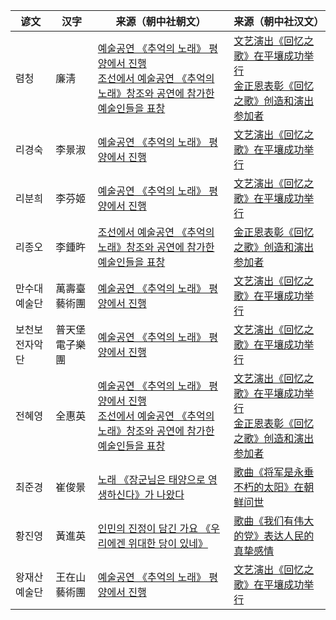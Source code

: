 |谚文|汉字|来源（朝中社朝文）|来源（朝中社汉文）|
|-|-|-|-|
|렴청|廉淸|[예술공연 《추억의 노래》 평양에서 진행](http://www.kcna.kp/kp/article/q/35c1a571647217428c345bfb333c3a1d.kcmsf)<br>[조선에서 예술공연 《추억의 노래》창조와 공연에 참가한 예술인들을 표창](http://www.kcna.kp/kp/article/q/7e83c826758109f412d2080d296bb2c3.kcmsf)|[文艺演出《回忆之歌》在平壤成功举行](http://www.kcna.kp/cn/article/q/35c1a571647217428c345bfb333c3a1d.kcmsf)<br>[金正恩表彰《回忆之歌》创造和演出参加者](http://www.kcna.kp/cn/article/q/7e83c826758109f412d2080d296bb2c3.kcmsf)|
|리경숙|李景淑|[예술공연 《추억의 노래》 평양에서 진행](http://www.kcna.kp/kp/article/q/35c1a571647217428c345bfb333c3a1d.kcmsf)|[文艺演出《回忆之歌》在平壤成功举行](http://www.kcna.kp/cn/article/q/35c1a571647217428c345bfb333c3a1d.kcmsf)|
|리분희|李芬姬|[예술공연 《추억의 노래》 평양에서 진행](http://www.kcna.kp/kp/article/q/35c1a571647217428c345bfb333c3a1d.kcmsf)|[文艺演出《回忆之歌》在平壤成功举行](http://www.kcna.kp/cn/article/q/35c1a571647217428c345bfb333c3a1d.kcmsf)|
|리종오|李鍾旿|[조선에서 예술공연 《추억의 노래》창조와 공연에 참가한 예술인들을 표창](http://www.kcna.kp/kp/article/q/7e83c826758109f412d2080d296bb2c3.kcmsf)|[金正恩表彰《回忆之歌》创造和演出参加者](http://www.kcna.kp/cn/article/q/7e83c826758109f412d2080d296bb2c3.kcmsf)|
|만수대예술단|萬壽臺藝術團|[예술공연 《추억의 노래》 평양에서 진행](http://www.kcna.kp/kp/article/q/35c1a571647217428c345bfb333c3a1d.kcmsf)|[文艺演出《回忆之歌》在平壤成功举行](http://www.kcna.kp/cn/article/q/35c1a571647217428c345bfb333c3a1d.kcmsf)|
|보천보전자악단|普天堡電子樂團|[예술공연 《추억의 노래》 평양에서 진행](http://www.kcna.kp/kp/article/q/35c1a571647217428c345bfb333c3a1d.kcmsf)|[文艺演出《回忆之歌》在平壤成功举行](http://www.kcna.kp/cn/article/q/35c1a571647217428c345bfb333c3a1d.kcmsf)|
|전혜영|全惠英|[예술공연 《추억의 노래》 평양에서 진행](http://www.kcna.kp/kp/article/q/35c1a571647217428c345bfb333c3a1d.kcmsf)<br>[조선에서 예술공연 《추억의 노래》창조와 공연에 참가한 예술인들을 표창](http://www.kcna.kp/kp/article/q/7e83c826758109f412d2080d296bb2c3.kcmsf)|[文艺演出《回忆之歌》在平壤成功举行](http://www.kcna.kp/cn/article/q/35c1a571647217428c345bfb333c3a1d.kcmsf)<br>[金正恩表彰《回忆之歌》创造和演出参加者](http://www.kcna.kp/cn/article/q/7e83c826758109f412d2080d296bb2c3.kcmsf)|
|최준경|崔俊景|[노래 《장군님은 태양으로 영생하신다》가 나왔다](https://web.archive.org/web/20141011211855/http://www.kcna.co.jp/calendar/2012/01/01-15/2012-0115-025.html)|[歌曲《将军是永垂不朽的太阳》在朝鲜问世](http://blog.sina.com.cn/s/blog_4cc04fe10100xujf.html)|
|황진영|黃進英|[인민의 진정이 담긴 가요 《우리에겐 위대한 당이 있네》](http://www.kcna.kp/kp/article/q/5cd856f3fc7047b49922ec9c4947be13.kcmsf)|[歌曲《我们有伟大的党》表达人民的真挚感情](http://www.kcna.kp/cn/article/q/5cd856f3fc7047b49922ec9c4947be13.kcmsf)|
|왕재산예술단|王在山藝術團|[예술공연 《추억의 노래》 평양에서 진행](http://www.kcna.kp/kp/article/q/35c1a571647217428c345bfb333c3a1d.kcmsf)|[文艺演出《回忆之歌》在平壤成功举行](http://www.kcna.kp/cn/article/q/35c1a571647217428c345bfb333c3a1d.kcmsf)|
